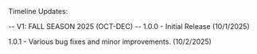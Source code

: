 Timeline Updates:

-- V1: FALL SEASON 2025 (OCT-DEC) --
1.0.0 - Initial Release (10/1/2025)

1.0.1 - Various bug fixes and minor improvements. (10/2/2025)